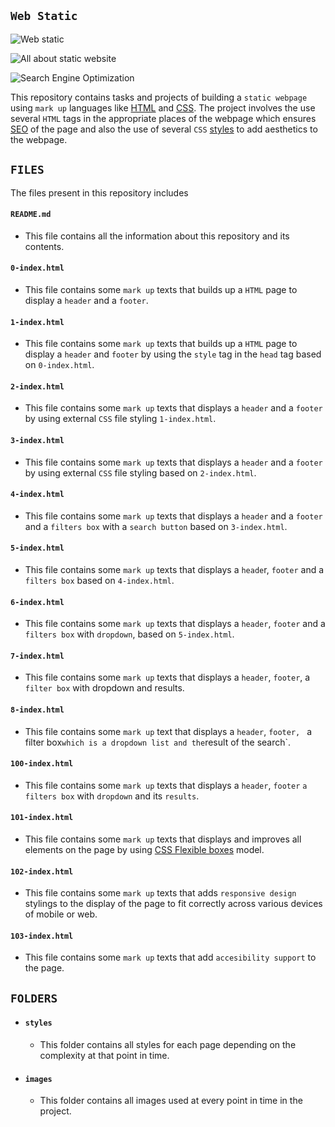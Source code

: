 ## `Web Static`

![Web static](https://encrypted-tbn0.gstatic.com/images?q=tbn:ANd9GcTraVdi7X6EJ4Q-fOxq9Ed6gWl5UBQ9_xKzEg&usqp=CAU)

![All about static website](https://cdn.educba.com/academy/wp-content/uploads/2020/07/psd-9-9-5-3.jpg)

![Search Engine Optimization](https://upload.wikimedia.org/wikipedia/commons/thumb/e/ea/Demystifying_Search_Engine_Optimization_-viz_notes-_-wcyvr_%288084222814%29.jpg/400px-Demystifying_Search_Engine_Optimization_-viz_notes-_-wcyvr_%288084222814%29.jpg)


This repository contains tasks and projects of building a `static webpage` using `mark up` languages like [HTML](https://en.wikipedia.org/wiki/HTML) and [CSS](https://en.wikipedia.org/wiki/CSS). The project involves the use several `HTML` tags in the appropriate places of the webpage which ensures [SEO](https://en.wikipedia.org/wiki/Search_engine_optimization) of the page and also the use of several `CSS` [styles](https://www.geeksforgeeks.org/types-of-css-cascading-style-sheet/) to add aesthetics to the webpage.

## `FILES`

The files present in this repository includes

#### `README.md`
  - This file contains all the information about this repository and its contents.

#### `0-index.html`
 - This file contains some `mark up` texts that builds up a `HTML` page to display a `header` and a `footer`.

#### `1-index.html`
  - This file contains some `mark up` texts that builds up a `HTML` page to display a `header` and `footer` by using the `style` tag in the `head` tag based on `0-index.html`.

#### `2-index.html`
  - This file contains some `mark up` texts that displays a `header` and a `footer` by using external `CSS` file styling `1-index.html`.

#### `3-index.html`
  - This file contains some `mark up` texts that displays a `header` and a `footer` by using external `CSS` file styling based on `2-index.html`.

#### `4-index.html`
  - This file contains some `mark up` texts that displays a `header` and a `footer`  and a `filters box` with a `search button` based on `3-index.html`.

#### `5-index.html`
  - This file contains some `mark up` texts that displays a `heade`r, `footer` and a `filters box` based on `4-index.html`.

#### `6-index.html`
  - This file contains some `mark up` texts that displays a `header`, `footer` and a `filters box` with `dropdown`, based on `5-index.html`.

#### `7-index.html`
  - This file contains some `mark up` texts that displays a `header`, `footer`, a `filter box` with dropdown and results.

#### `8-index.html`
  - This file contains some `mark up` text that displays a `header`, `footer, ` a filter box` which is a dropdown list and the `result of the search`.

#### `100-index.html`
  - This file contains some `mark up` texts that displays a `header`, `footer` `a filters box` with `dropdown` and its `results`.

#### `101-index.html`
  - This file contains some `mark up` texts that displays and improves all elements on the page by using [CSS Flexible boxes](https://developer.mozilla.org/en-US/docs/Web/CSS/CSS_Flexible_Box_Layout/Basic_Concepts_of_Flexbox) model.

#### `102-index.html`
  - This file contains some `mark up` texts that adds `responsive design` stylings to the display of the page to fit correctly across various devices of mobile or web.

#### `103-index.html`
  - This file contains some `mark up` texts that add `accesibility support` to the page.




## `FOLDERS`

+ #### `styles`
  - This folder contains all styles for each page depending on the complexity at that point in time.

+ #### `images`
  - This folder contains all images used at every point in time in the project.
